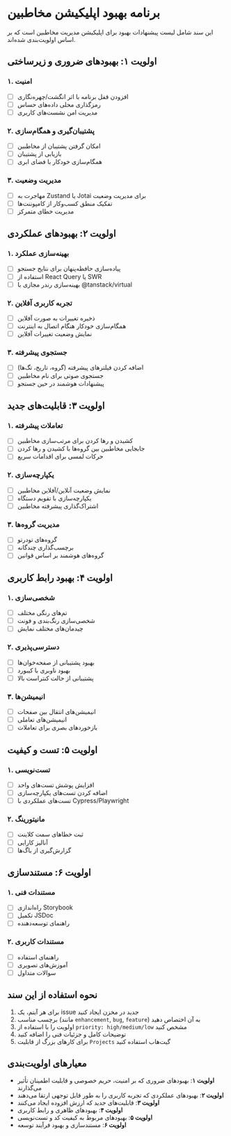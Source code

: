 # برنامه بهبود اپلیکیشن مخاطبین

این سند شامل لیست پیشنهادات بهبود برای اپلیکیشن مدیریت مخاطبین است که بر اساس اولویت‌بندی شده‌اند.

## اولویت ۱: بهبودهای ضروری و زیرساختی

### ۱. امنیت
- [ ] افزودن قفل برنامه با اثر انگشت/چهره‌نگاری
- [ ] رمزگذاری محلی داده‌های حساس
- [ ] مدیریت امن نشست‌های کاربری

### ۲. پشتیبان‌گیری و همگام‌سازی
- [ ] امکان گرفتن پشتیبان از مخاطبین
- [ ] بازیابی از پشتیبان
- [ ] همگام‌سازی خودکار با فضای ابری

### ۳. مدیریت وضعیت
- [ ] مهاجرت به Zustand یا Jotai برای مدیریت وضعیت
- [ ] تفکیک منطق کسب‌وکار از کامپوننت‌ها
- [ ] مدیریت خطای متمرکز

## اولویت ۲: بهبودهای عملکردی

### ۱. بهینه‌سازی عملکرد
- [ ] پیاده‌سازی حافظه‌پنهان برای نتایج جستجو
- [ ] استفاده از React Query یا SWR
- [ ] بهینه‌سازی رندر مجازی با @tanstack/virtual

### ۲. تجربه کاربری آفلاین
- [ ] ذخیره تغییرات به صورت آفلاین
- [ ] همگام‌سازی خودکار هنگام اتصال به اینترنت
- [ ] نمایش وضعیت تغییرات آفلاین

### ۳. جستجوی پیشرفته
- [ ] اضافه کردن فیلترهای پیشرفته (گروه، تاریخ، تگ‌ها)
- [ ] جستجوی صوتی برای نام مخاطبین
- [ ] پیشنهادات هوشمند در حین جستجو

## اولویت ۳: قابلیت‌های جدید

### ۱. تعاملات پیشرفته
- [ ] کشیدن و رها کردن برای مرتب‌سازی مخاطبین
- [ ] جابجایی مخاطبین بین گروه‌ها با کشیدن و رها کردن
- [ ] حرکات لمسی برای اقدامات سریع

### ۲. یکپارچه‌سازی
- [ ] نمایش وضعیت آنلاین/آفلاین مخاطبین
- [ ] یکپارچه‌سازی با تقویم دستگاه
- [ ] اشتراک‌گذاری پیشرفته مخاطبین

### ۳. مدیریت گروه‌ها
- [ ] گروه‌های تودرتو
- [ ] برچسب‌گذاری چندگانه
- [ ] گروه‌های هوشمند بر اساس قوانین

## اولویت ۴: بهبود رابط کاربری

### ۱. شخصی‌سازی
- [ ] تم‌های رنگی مختلف
- [ ] شخصی‌سازی رنگ‌بندی و فونت
- [ ] چیدمان‌های مختلف نمایش

### ۲. دسترسی‌پذیری
- [ ] بهبود پشتیبانی از صفحه‌خوان‌ها
- [ ] بهبود ناوبری با کیبورد
- [ ] پشتیبانی از حالت کنتراست بالا

### ۳. انیمیشن‌ها
- [ ] انیمیشن‌های انتقال بین صفحات
- [ ] انیمیشن‌های تعاملی
- [ ] بازخوردهای بصری برای تعاملات

## اولویت ۵: تست و کیفیت

### ۱. تست‌نویسی
- [ ] افزایش پوشش تست‌های واحد
- [ ] اضافه کردن تست‌های یکپارچه‌سازی
- [ ] تست‌های عملکردی با Cypress/Playwright

### ۲. مانیتورینگ
- [ ] ثبت خطاهای سمت کلاینت
- [ ] آنالیز کارایی
- [ ] گزارش‌گیری از باگ‌ها

## اولویت ۶: مستندسازی

### ۱. مستندات فنی
- [ ] راه‌اندازی Storybook
- [ ] تکمیل JSDoc
- [ ] راهنمای توسعه‌دهنده

### ۲. مستندات کاربری
- [ ] راهنمای استفاده
- [ ] آموزش‌های تصویری
- [ ] سوالات متداول

## نحوه استفاده از این سند

1. برای هر آیتم، یک issue جدید در مخزن ایجاد کنید
2. برچسب مناسب (مانند `enhancement`, `bug`, `feature`) به آن اختصاص دهید
3. اولویت را با استفاده از `priority: high/medium/low` مشخص کنید
4. توضیحات کامل و جزئیات فنی را اضافه کنید
5. برای کارهای بزرگ از قابلیت `Projects` گیت‌هاب استفاده کنید

## معیارهای اولویت‌بندی

- **اولویت ۱**: بهبودهای ضروری که بر امنیت، حریم خصوصی و قابلیت اطمینان تأثیر می‌گذارند
- **اولویت ۲**: بهبودهای عملکردی که تجربه کاربری را به طور قابل توجهی ارتقا می‌دهند
- **اولویت ۳**: قابلیت‌های جدید که ارزش افزوده ایجاد می‌کنند
- **اولویت ۴**: بهبودهای ظاهری و رابط کاربری
- **اولویت ۵**: بهبودهای مربوط به کیفیت کد و تست‌نویسی
- **اولویت ۶**: مستندسازی و بهبود فرآیند توسعه
